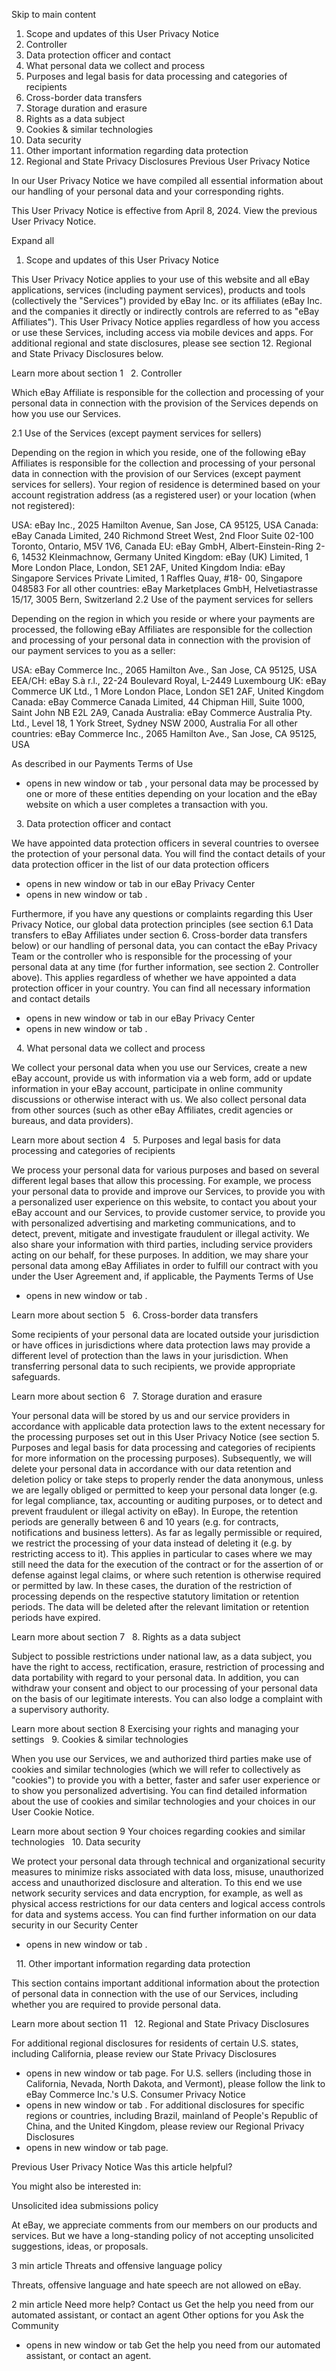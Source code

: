 Skip to main content
 
1. Scope and updates of this User Privacy Notice
2. Controller
3. Data protection officer and contact
4. What personal data we collect and process
5. Purposes and legal basis for data processing and categories of recipients
6. Cross-border data transfers
7. Storage duration and erasure
8. Rights as a data subject
9. Cookies & similar technologies
10. Data security
11. Other important information regarding data protection
12. Regional and State Privacy Disclosures
Previous User Privacy Notice

In our User Privacy Notice we have compiled all essential information about our handling of your personal data and your corresponding rights.
 

This User Privacy Notice is effective from April 8, 2024. View the previous User Privacy Notice.

Expand all
1. Scope and updates of this User Privacy Notice

This User Privacy Notice applies to your use of this website and all eBay applications, services (including payment services), products and tools (collectively the "Services") provided by eBay Inc. or its affiliates (eBay Inc. and the companies it directly or indirectly controls are referred to as "eBay Affiliates"). This User Privacy Notice applies regardless of how you access or use these Services, including access via mobile devices and apps. For additional regional and state disclosures, please see section 12. Regional and State Privacy Disclosures below.

Learn more about section 1
 
2. Controller

Which eBay Affiliate is responsible for the collection and processing of your personal data in connection with the provision of the Services depends on how you use our Services.

2.1 Use of the Services (except payment services for sellers)

Depending on the region in which you reside, one of the following eBay Affiliates is responsible for the collection and processing of your personal data in connection with the provision of our Services (except payment services for sellers). Your region of residence is determined based on your account registration address (as a registered user) or your location (when not registered):

USA: eBay Inc., 2025 Hamilton Avenue, San Jose, CA 95125, USA
Canada: eBay Canada Limited, 240 Richmond Street West, 2nd Floor Suite 02-100 Toronto, Ontario, M5V 1V6, Canada
EU: eBay GmbH, Albert-Einstein-Ring 2-6, 14532 Kleinmachnow, Germany
United Kingdom: eBay (UK) Limited, 1 More London Place, London, SE1 2AF, United Kingdom
India: eBay Singapore Services Private Limited, 1 Raffles Quay, #18- 00, Singapore 048583
For all other countries: eBay Marketplaces GmbH, Helvetiastrasse 15/17, 3005 Bern, Switzerland
2.2 Use of the payment services for sellers

Depending on the region in which you reside or where your payments are processed, the following eBay Affiliates are responsible for the collection and processing of your personal data in connection with the provision of our payment services to you as a seller:

USA: eBay Commerce Inc., 2065 Hamilton Ave., San Jose, CA 95125, USA
EEA/CH: eBay S.à r.l., 22-24 Boulevard Royal, L-2449 Luxembourg
UK: eBay Commerce UK Ltd., 1 More London Place, London SE1 2AF, United Kingdom
Canada: eBay Commerce Canada Limited, 44 Chipman Hill, Suite 1000, Saint John NB E2L 2A9, Canada
Australia: eBay Commerce Australia Pty. Ltd., Level 18, 1 York Street, Sydney NSW 2000, Australia
For all other countries: eBay Commerce Inc., 2065 Hamilton Ave., San Jose, CA 95125, USA

As described in our Payments Terms of Use
- opens in new window or tab
, your personal data may be processed by one or more of these entities depending on your location and the eBay website on which a user completes a transaction with you.

 
3. Data protection officer and contact

We have appointed data protection officers in several countries to oversee the protection of your personal data. You will find the contact details of your data protection officer in the list of our data protection officers
- opens in new window or tab
 in our eBay Privacy Center
- opens in new window or tab
.

Furthermore, if you have any questions or complaints regarding this User Privacy Notice, our global data protection principles (see section 6.1 Data transfers to eBay Affiliates under section 6. Cross-border data transfers below) or our handling of personal data, you can contact the eBay Privacy Team or the controller who is responsible for the processing of your personal data at any time (for further information, see section 2. Controller above). This applies regardless of whether we have appointed a data protection officer in your country. You can find all necessary information and contact details
- opens in new window or tab
 in our eBay Privacy Center
- opens in new window or tab
.

 
4. What personal data we collect and process  

We collect your personal data when you use our Services, create a new eBay account, provide us with information via a web form, add or update information in your eBay account, participate in online community discussions or otherwise interact with us. We also collect personal data from other sources (such as other eBay Affiliates, credit agencies or bureaus, and data providers).

Learn more about section 4
 
5. Purposes and legal basis for data processing and categories of recipients

We process your personal data for various purposes and based on several different legal bases that allow this processing. For example, we process your personal data to provide and improve our Services, to provide you with a personalized user experience on this website, to contact you about your eBay account and our Services, to provide customer service, to provide you with personalized advertising and marketing communications, and to detect, prevent, mitigate and investigate fraudulent or illegal activity. We also share your information with third parties, including service providers acting on our behalf, for these purposes. In addition, we may share your personal data among eBay Affiliates in order to fulfill our contract with you under the User Agreement and, if applicable, the Payments Terms of Use
- opens in new window or tab
.

Learn more about section 5
 
6. Cross-border data transfers  

Some recipients of your personal data are located outside your jurisdiction or have offices in jurisdictions where data protection laws may provide a different level of protection than the laws in your jurisdiction. When transferring personal data to such recipients, we provide appropriate safeguards.

Learn more about section 6
 
7. Storage duration and erasure  

Your personal data will be stored by us and our service providers in accordance with applicable data protection laws to the extent necessary for the processing purposes set out in this User Privacy Notice (see section 5. Purposes and legal basis for data processing and categories of recipients for more information on the processing purposes). Subsequently, we will delete your personal data in accordance with our data retention and deletion policy or take steps to properly render the data anonymous, unless we are legally obliged or permitted to keep your personal data longer (e.g. for legal compliance, tax, accounting or auditing purposes, or to detect and prevent fraudulent or illegal activity on eBay). In Europe, the retention periods are generally between 6 and 10 years (e.g. for contracts, notifications and business letters). As far as legally permissible or required, we restrict the processing of your data instead of deleting it (e.g. by restricting access to it). This applies in particular to cases where we may still need the data for the execution of the contract or for the assertion of or defense against legal claims, or where such retention is otherwise required or permitted by law. In these cases, the duration of the restriction of processing depends on the respective statutory limitation or retention periods. The data will be deleted after the relevant limitation or retention periods have expired.

Learn more about section 7
 
8. Rights as a data subject  

Subject to possible restrictions under national law, as a data subject, you have the right to access, rectification, erasure, restriction of processing and data portability with regard to your personal data. In addition, you can withdraw your consent and object to our processing of your personal data on the basis of our legitimate interests. You can also lodge a complaint with a supervisory authority.

Learn more about section 8
Exercising your rights and managing your settings
 
9. Cookies & similar technologies  

When you use our Services, we and authorized third parties make use of cookies and similar technologies (which we will refer to collectively as "cookies") to provide you with a better, faster and safer user experience or to show you personalized advertising. You can find detailed information about the use of cookies and similar technologies and your choices in our User Cookie Notice.

Learn more about section 9
Your choices regarding cookies and similar technologies
 
10. Data security  

We protect your personal data through technical and organizational security measures to minimize risks associated with data loss, misuse, unauthorized access and unauthorized disclosure and alteration. To this end we use network security services and data encryption, for example, as well as physical access restrictions for our data centers and logical access controls for data and systems access. You can find further information on our data security in our Security Center
- opens in new window or tab
.

 
11. Other important information regarding data protection

This section contains important additional information about the protection of personal data in connection with the use of our Services, including whether you are required to provide personal data.

Learn more about section 11
 
12. Regional and State Privacy Disclosures

For additional regional disclosures for residents of certain U.S. states, including California, please review our State Privacy Disclosures
- opens in new window or tab
 page. For U.S. sellers (including those in California, Nevada, North Dakota, and Vermont), please follow the link to eBay Commerce Inc.'s U.S. Consumer Privacy Notice
- opens in new window or tab
. For additional disclosures for specific regions or countries, including Brazil, mainland of People's Republic of China, and the United Kingdom, please review our Regional Privacy Disclosures
- opens in new window or tab
 page.

Previous User Privacy Notice
Was this article helpful?

You might also be interested in:

Unsolicited idea submissions policy

At eBay, we appreciate comments from our members on our products and services. But we have a long-standing policy of not accepting unsolicited suggestions, ideas, or proposals.

3 min article
Threats and offensive language policy

Threats, offensive language and hate speech are not allowed on eBay.

2 min article
Need more help?
Contact us
Get the help you need from our automated assistant, or contact an agent
Other options for you
Ask the Community
- opens in new window or tab
Get the help you need from our automated assistant, or contact an agent.